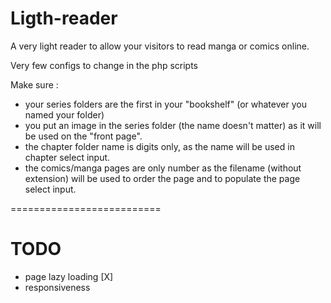 # Ligth-reader
A very light reader to allow your visitors to read manga or comics online.

Very few configs to change in the php scripts



Make sure :
- your series folders are the first in your "bookshelf" (or whatever you named your folder)
- you put an image in the series folder (the name doesn't matter) as it will be used on the "front page".
- the chapter folder name is digits only, as the name will be used in chapter select input.
- the comics/manga pages are only number as the filename (without extension) will be used to order the page and to populate the page select input.

==========================
# TODO

- page lazy loading [X]
- responsiveness
